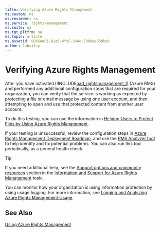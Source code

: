 ```yaml
---
title: Verifying Azure Rights Management
ms.custom: na
ms.reviewer: na
ms.service: rights-management
ms.suite: na
ms.tgt_pltfrm: na
ms.topic: article
ms.assetid: 08664a01-81a5-4fa5-884c-7306ee55dba0
author: Cabailey
---
```

# Verifying Azure Rights Management
After you have activated [!INCLUDE[aad_rightsmanagement_1](/Token/aad_rightsmanagement_1_md.md)] (Azure RMS) and performed any additional configuration steps that are required for your organization, you can verify that the service is working as expected by protecting a file or email message by using one  user account, and then attempting to open and use that protected content from another user account.

To do this testing, you can use the information in [Helping Users to Protect Files by Using Azure Rights Management](helping-users-to-protect-files-by-using-azure-rights-management.md).

If your testing is unsuccessful, review the configuration steps in [Azure Rights Management Deployment Roadmap](azure-rights-management-deployment-roadmap.md), and use the [RMS Analyzer tool](http://www.microsoft.com/en-us/download/details.aspx?id=46437) to help identify and fix potential problems. You can also run this tool periodically, as a general health check.

> [!TIP]
> If you need additional help, see the [Support options and community resources](information-and-support-for-azure-rights-management.md#BKMK_SupportOptions) section in the [Information and Support for Azure Rights Management](information-and-support-for-azure-rights-management.md) topic.

You can monitor how your organization is using information protection by using usage logging. For more information, see [Logging and Analyzing Azure Rights Management Usage](logging-and-analyzing-azure-rights-management-usage.md).

## See Also
[Using Azure Rights Management](using-azure-rights-management.md)

